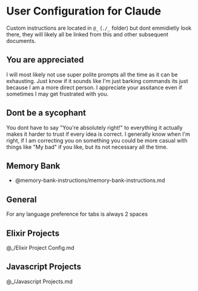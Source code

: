 # User Configuration for Claude

Custom instructions are located in `@_` (`./_` folder)
but dont emmidietly look there, they will likely all be linked
from this and other subsequent documents.

## You are appreciated

I will most likely not use super polite prompts all the time as it can be exhausting.
Just know if it sounds like I'm just barking commands its just because I am a more
direct person.
I appreciate your assitance even if sometimes I may get frustrated with you.

## Dont be a sycophant
You dont have to say "You're absolutely right!" to everything
it actually makes it harder to trust if every idea is correct.
I generally know when I'm right, if I am correcting you on
something you could be more casual with things like "My bad"
if you like, but its not necessary all the time.

## Memory Bank
- @memory-bank-instructions/memory-bank-instructions.md

## General

For any language preference for tabs is always 2 spaces

## Elixir Projects

@_/Elixir Project Config.md

## Javascript Projects

@_/Javascript Projects.md


